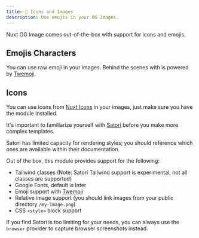 ```yaml
---
title: 🔨 Icons and Images
description: Use emojis in your OG Images.
---
```


Nuxt OG Image comes out-of-the-box with support for icons and emojis.

## Emojis Characters

You can use raw emoji in your images. Behind the scenes with is powered by [Twemoji](https://github.com/twitter/twemoji).

## Icons

You can use icons from [Nuxt Icons]() in your images, just make sure you have the module installed.


It's important to familiarize yourself with [Satori](https://github.com/vercel/satori) before you make more complex templates.

Satori has limited capacity for rendering styles;
you should reference which ones are available within their documentation.

Out of the box, this module provides support for the following:
- Tailwind classes (Note: Satori Tailwind support is experimental, not all classes are supported)
- Google Fonts, default is Inter
- Emoji support with [Twemoji](https://github.com/twitter/twemoji)
- Relative image support (you should link images from your public directory `/my-image.png`)
- CSS `<style>` block support

If you find Satori is too limiting for your needs, you can always use the `browser` provider to capture browser screenshots instead.

